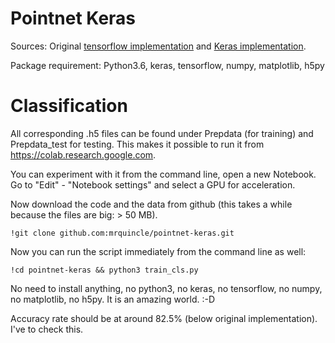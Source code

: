 # Pointnet Keras

Sources: Original [tensorflow implementation](https://github.com/charlesq34/pointnet) and [Keras implementation](https://github.com/garyli1019/pointnet-keras).

Package requirement: Python3.6, keras, tensorflow, numpy, matplotlib, h5py

# Classification

All corresponding .h5 files can be found under Prepdata (for training) and Prepdata_test for testing. This makes it possible to run it from https://colab.research.google.com.

You can experiment with it from the command line, open a new Notebook. Go to "Edit" - "Notebook settings" and select a GPU for acceleration.

Now download the code and the data from github (this takes a while because the files are big: > 50 MB).

    !git clone github.com:mrquincle/pointnet-keras.git

Now you can run the script immediately from the command line as well:

    !cd pointnet-keras && python3 train_cls.py

No need to install anything, no python3, no keras, no tensorflow, no numpy, no matplotlib, no h5py. It is an amazing world. :-D

Accuracy rate should be at around 82.5% (below original implementation). I've to check this.


